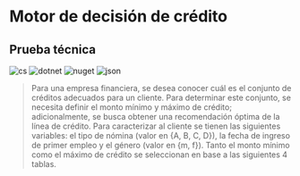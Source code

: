 # Motor de decisión de crédito
## Prueba técnica
![cs](https://img.shields.io/badge/C%23-239120?style=for-the-badge&logo=csharp&logoColor=white)
![dotnet](https://img.shields.io/badge/.NET-512BD4?style=for-the-badge&logo=dotnet&logoColor=white)
![nuget](https://img.shields.io/badge/NuGet-004880?style=for-the-badge&logo=nuget&logoColor=white)
![json](https://img.shields.io/badge/json-5E5C5C?style=for-the-badge&logo=json&logoColor=white)

> Para una empresa financiera, se desea conocer cuál es el conjunto de créditos adecuados para un cliente. Para determinar este conjunto, se necesita definir el monto mínimo y máximo de crédito; adicionalmente, se busca obtener una recomendación óptima de la línea de crédito. Para caracterizar al cliente se tienen las siguientes variables: el tipo de nómina (valor en {A, B, C, D}), la fecha de ingreso de primer empleo y el género (valor en {m, f}). Tanto el monto mínimo como el máximo de crédito se seleccionan en base a las siguientes 4 tablas.
